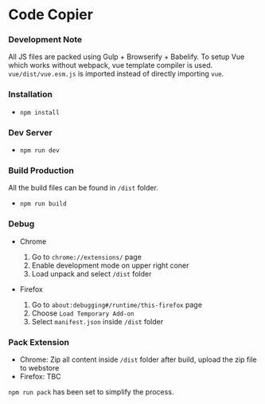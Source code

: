 # Code Copier #

### Development Note ###
All JS files are packed using Gulp + Browserify + Babelify. To setup Vue which works without webpack, vue template compiler is used. `vue/dist/vue.esm.js` is imported instead of directly importing `vue`.

### Installation ###

* `npm install`

### Dev Server ###

* `npm run dev`

### Build Production ###

All the build files can be found in `/dist` folder.

* `npm run build`

### Debug ###
* Chrome
  1. Go to `chrome://extensions/` page
  2. Enable development mode on upper right coner
  3. Load unpack and select `/dist` folder

* Firefox
  1. Go to `about:debugging#/runtime/this-firefox` page
  2. Choose `Load Temporary Add-on`
  3. Select `manifest.json` inside `/dist` folder

### Pack Extension ###
* Chrome: Zip all content inside `/dist` folder after build, upload the zip file to webstore
* Firefox: TBC

`npm run pack` has been set to simplify the process.

